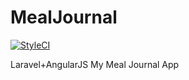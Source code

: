 # MealJournal

[![StyleCI](https://styleci.io/repos/30407115/shield)](https://styleci.io/repos/30407115)


Laravel+AngularJS My Meal Journal App 
